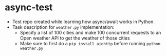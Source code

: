 # async-test

- Test repo created while learning how async/await works in Python.
- Task description for `weather.py` implementation:
  - Specify a list of 100 cities and make 100 concurrent requests to an Open weather API to get the weather of those cities
  - Make sure to first do a `pip install aiohttp` before running `python weather.py`
